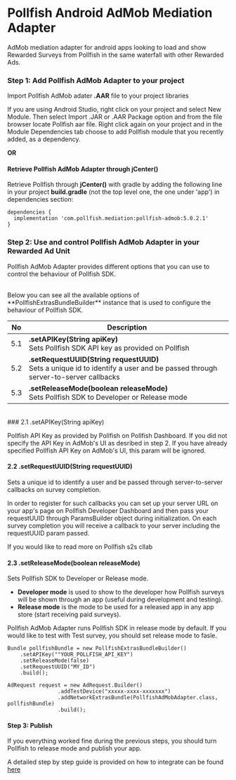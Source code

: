 # Pollfish Android AdMob Mediation Adapter

AdMob mediation adapter for android apps looking to load and show Rewarded Surveys from Pollfish in the same waterfall with other Rewarded Ads.

### Step 1: Add Pollfish AdMob Adapter to your project

Import Pollfish AdMob adater **.AAR** file to your project libraries  

If you are using Android Studio, right click on your project and select New Module. Then select Import .JAR or .AAR Package option and from the file browser locate Pollfish aar file. Right click again on your project and in the Module Dependencies tab choose to add Pollfish module that you recently added, as a dependency.

**OR**

#### **Retrieve Pollfish AdMob Adapter through jCenter()**

Retrieve Pollfish through **jCenter()** with gradle by adding the following line in your project **build.gradle** (not the top level one, the one under 'app') in  dependencies section:  

```
dependencies {
  implementation 'com.pollfish.mediation:pollfish-admob:5.0.2.1'
}
```

### Step 2: Use and control Pollfish AdMob Adapter in your Rewarded Ad Unit 

Pollfish AdMob Adapter provides different options that you can use to control the behaviour of Pollfish SDK.

<br/>
Below you can see all the available options of **PollfishExtrasBundleBuilder** instance that is used to configure the behaviour of Pollfish SDK.
<br/>

No | Description
------------ | -------------
5.1 | **.setAPIKey(String apiKey)**  <br/> Sets Pollfish SDK API key as provided on Pollfish
5.2 | **.setRequestUUID(String requestUUID)**  <br/> Sets a unique id to identify a user and be passed through server-to-server callbacks
5.3 | **.setReleaseMode(boolean releaseMode)**  <br/> Sets Pollfish SDK to Developer or Release mode


<br/>
### 2.1 .setAPIKey(String apiKey)

Pollfish API Key as provided by Pollfish on  Pollfish Dashboard. If you did not specify the API Key in AdMob's UI as desribed in step 2. If you have already specified Pollfish API Key on AdMob's UI, this param will be ignored.

#### 2.2 .setRequestUUID(String requestUUID)

Sets a unique id to identify a user and be passed through server-to-server callbacks on survey completion. 

In order to register for such callbacks you can set up your server URL on your app's page on Pollfish Developer Dashboard and then pass your requestUUID through ParamsBuilder object during initialization. On each survey completion you will receive a callback to your server including the requestUUID param passed.

If you would like to read more on Pollfish s2s cllab

#### 2.3 .setReleaseMode(boolean releaseMode)

Sets Pollfish SDK to Developer or Release mode.

*   **Developer mode** is used to show to the developer how Pollfish surveys will be shown through an app (useful during development and testing).
*   **Release mode** is the mode to be used for a released app in any app store (start receiving paid surveys).

Pollfish AdMob Adapter runs Pollfish SDK in release mode by default. If you would like to test with Test survey, you should set release mode to fasle.
```
Bundle pollfishBundle = new PollfishExtrasBundleBuilder()
    .setAPIKey(""YOUR_POLLFISH_API_KEY")
    .setReleaseMode(false)
    .setRequestUUID("MY_ID")
    .build();

AdRequest request = new AdRequest.Builder()
                .addTestDevice("xxxxx-xxxx-xxxxxxx")
                .addNetworkExtrasBundle(PollfishAdMobAdapter.class, pollfishBundle)
                .build();
```

#### Step 3: Publish 

If you everything worked fine during the previous steps, you should turn Pollfish to release mode and publish your app.

A detailed step by step guide is provided on how to integrate can be found [here](https://github.com/pollfish/docs/edit/master/android-admob-adapter.md) 
